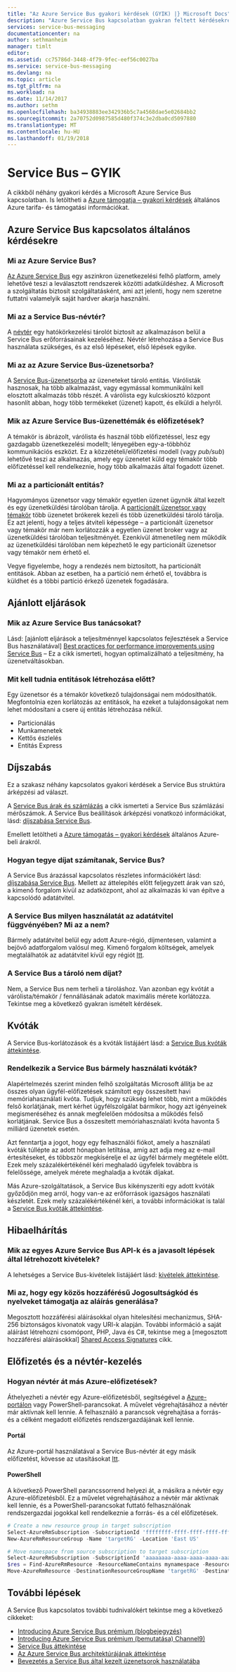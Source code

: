 ```yaml
---
title: "Az Azure Service Bus gyakori kérdések (GYIK) |} Microsoft Docs"
description: "Azure Service Bus kapcsolatban gyakran feltett kérdésekre adott válaszok."
services: service-bus-messaging
documentationcenter: na
author: sethmanheim
manager: timlt
editor: 
ms.assetid: cc75786d-3448-4f79-9fec-eef56c0027ba
ms.service: service-bus-messaging
ms.devlang: na
ms.topic: article
ms.tgt_pltfrm: na
ms.workload: na
ms.date: 11/14/2017
ms.author: sethm
ms.openlocfilehash: ba34938883ee342936b5c7a4568dae5e02684bb2
ms.sourcegitcommit: 2a70752d0987585d480f374c3e2dba0cd5097880
ms.translationtype: MT
ms.contentlocale: hu-HU
ms.lasthandoff: 01/19/2018
---
```

# <a name="service-bus-faq"></a>Service Bus – GYIK
A cikkből néhány gyakori kérdés a Microsoft Azure Service Bus kapcsolatban. Is letöltheti a [Azure támogatja – gyakori kérdések](http://go.microsoft.com/fwlink/?LinkID=185083) általános Azure tarifa- és támogatási információkat.

## <a name="general-questions-about-azure-service-bus"></a>Azure Service Bus kapcsolatos általános kérdésekre
### <a name="what-is-azure-service-bus"></a>Mi az Azure Service Bus?
[Az Azure Service Bus](service-bus-messaging-overview.md) egy aszinkron üzenetkezelési felhő platform, amely lehetővé teszi a leválasztott rendszerek közötti adatküldéshez. A Microsoft a szolgáltatás biztosít szolgáltatásként, ami azt jelenti, hogy nem szeretne futtatni valamelyik saját hardver akarja használni.

### <a name="what-is-a-service-bus-namespace"></a>Mi az a Service Bus-névtér?
A [névtér](service-bus-create-namespace-portal.md) egy hatókörkezelési tárolót biztosít az alkalmazáson belül a Service Bus erőforrásainak kezeléséhez. Névtér létrehozása a Service Bus használata szükséges, és az első lépéseket, első lépések egyike.

### <a name="what-is-an-azure-service-bus-queue"></a>Mi az az Azure Service Bus-üzenetsorba?
A [Service Bus-üzenetsorba](service-bus-queues-topics-subscriptions.md) az üzeneteket tároló entitás. Várólisták hasznosak, ha több alkalmazást, vagy egymással kommunikálni kell elosztott alkalmazás több részét. A várólista egy kulcskiosztó központ hasonlít abban, hogy több termékeket (üzenet) kapott, és elküldi a helyről.

### <a name="what-are-azure-service-bus-topics-and-subscriptions"></a>Mik az Azure Service Bus-üzenettémák és előfizetések?
A témakör is ábrázolt, várólista és használ több előfizetéssel, lesz egy gazdagabb üzenetkezelési modellt; lényegében egy-a-többhöz kommunikációs eszközt. Ez a közzétételi/előfizetési modell (vagy *pub/sub*) lehetővé teszi az alkalmazás, amely egy üzenetet küld egy témakör több előfizetéssel kell rendelkeznie, hogy több alkalmazás által fogadott üzenet.

### <a name="what-is-a-partitioned-entity"></a>Mi az a particionált entitás?
Hagyományos üzenetsor vagy témakör egyetlen üzenet ügynök által kezelt és egy üzenetküldési tárolóban tárolja. A [particionált üzenetsor vagy témakör](service-bus-partitioning.md) több üzenetet brókerek kezeli és több üzenetküldési tároló tárolja. Ez azt jelenti, hogy a teljes átviteli képessége – a particionált üzenetsor vagy témakör már nem korlátozzák a egyetlen üzenet broker vagy az üzenetküldési tárolóban teljesítményét. Ezenkívül átmenetileg nem működik az üzenetküldési tárolóban nem képezhető le egy particionált üzenetsor vagy témakör nem érhető el.

Vegye figyelembe, hogy a rendezés nem biztosított, ha particionált entitások. Abban az esetben, ha a partíció nem érhető el, továbbra is küldhet és a többi partíció érkező üzenetek fogadására.

## <a name="best-practices"></a>Ajánlott eljárások
### <a name="what-are-some-azure-service-bus-best-practices"></a>Mik az Azure Service Bus tanácsokat?
Lásd: [ajánlott eljárások a teljesítménnyel kapcsolatos fejlesztések a Service Bus használatával] [ Best practices for performance improvements using Service Bus] – Ez a cikk ismerteti, hogyan optimalizálható a teljesítmény, ha üzenetváltásokban.

### <a name="what-should-i-know-before-creating-entities"></a>Mit kell tudnia entitások létrehozása előtt?
Egy üzenetsor és a témakör következő tulajdonságai nem módosíthatók. Megfontolnia ezen korlátozás az entitások, ha ezeket a tulajdonságokat nem lehet módosítani a csere új entitás létrehozása nélkül.

* Particionálás
* Munkamenetek
* Kettős észlelés
* Entitás Express

## <a name="pricing"></a>Díjszabás
Ez a szakasz néhány kapcsolatos gyakori kérdések a Service Bus struktúra árképzési ad választ.

A [Service Bus árak és számlázás](service-bus-pricing-billing.md) a cikk ismerteti a Service Bus számlázási mérőszámok. A Service Bus beállítások árképzési vonatkozó információkat, lásd: [díjszabása Service Bus](https://azure.microsoft.com/pricing/details/service-bus/).

Emellett letöltheti a [Azure támogatás – gyakori kérdések](http://go.microsoft.com/fwlink/?LinkID=185083) általános Azure-beli árakról. 

### <a name="how-do-you-charge-for-service-bus"></a>Hogyan tegye díjat számítanak, Service Bus?
A Service Bus árazással kapcsolatos részletes információkért lásd: [díjszabása Service Bus][Pricing overview]. Mellett az áttelepítés előtt feljegyzett árak van szó, a kimenő forgalom kívül az adatközpont, ahol az alkalmazás ki van építve a kapcsolódó adatátvitel.

### <a name="what-usage-of-service-bus-is-subject-to-data-transfer-what-is-not"></a>A Service Bus milyen használatát az adatátvitel függvényében? Mi az a nem?
Bármely adatátvitel belül egy adott Azure-régió, díjmentesen, valamint a bejövő adatforgalom valósul meg. Kimenő forgalom költségek, amelyek megtalálhatók az adatátvitel kívül egy régiót [Itt](https://azure.microsoft.com/pricing/details/bandwidth/).

### <a name="does-service-bus-charge-for-storage"></a>A Service Bus a tároló nem díjat?
Nem, a Service Bus nem terheli a tároláshoz. Van azonban egy kvótát a várólista/témakör / fennállásának adatok maximális mérete korlátozza. Tekintse meg a következő gyakran ismételt kérdések.

## <a name="quotas"></a>Kvóták

A Service Bus-korlátozások és a kvóták listájáért lásd: a [Service Bus kvóták áttekintése][Quotas overview].

### <a name="does-service-bus-have-any-usage-quotas"></a>Rendelkezik a Service Bus bármely használati kvóták?
Alapértelmezés szerint minden felhő szolgáltatás Microsoft állítja be az összes olyan ügyfél-előfizetések számított egy összesített havi memóriahasználati kvóta. Tudjuk, hogy szükség lehet több, mint a működés felső korlátjának, mert kérhet ügyfélszolgálat bármikor, hogy azt igényeinek megismeréséhez és annak megfelelően módosítsa a működés felső korlátjának. Service Bus a összesített memóriahasználati kvóta havonta 5 milliárd üzenetek esetén.

Azt fenntartja a jogot, hogy egy felhasználói fiókot, amely a használati kvóták túllépte az adott hónapban letiltása, amíg azt adja meg az e-mail értesítéseket, és többször megkísérelje el az ügyfél bármely megtétele előtt. Ezek mely százalékértékénél kéri meghaladó ügyfelek továbbra is felelőssége, amelyek mérete meghaladja a kvóták díjakat.

Más Azure-szolgáltatások, a Service Bus kikényszeríti egy adott kvóták győződjön meg arról, hogy van-e az erőforrások igazságos használati készletét. Ezek mely százalékértékénél kéri, a további információkat is talál a [Service Bus kvóták áttekintése][Quotas overview].

## <a name="troubleshooting"></a>Hibaelhárítás
### <a name="what-are-some-of-the-exceptions-generated-by-azure-service-bus-apis-and-their-suggested-actions"></a>Mik az egyes Azure Service Bus API-k és a javasolt lépések által létrehozott kivételek?
A lehetséges a Service Bus-kivételek listájáért lásd: [kivételek áttekintése][Exceptions overview].

### <a name="what-is-a-shared-access-signature-and-which-languages-support-generating-a-signature"></a>Mi az, hogy egy közös hozzáférésű Jogosultságkód és nyelveket támogatja az aláírás generálása?
Megosztott hozzáférési aláírásokkal olyan hitelesítési mechanizmus, SHA-256 biztonságos kivonatok vagy URI-k alapján. További információ a saját aláírást létrehozni csomópont, PHP, Java és C\#, tekintse meg a [megosztott hozzáférési aláírásokkal] [ Shared Access Signatures] cikk.

## <a name="subscription-and-namespace-management"></a>Előfizetés és a névtér-kezelés
### <a name="how-do-i-migrate-a-namespace-to-another-azure-subscription"></a>Hogyan névtér át más Azure-előfizetések?

Áthelyezheti a névtér egy Azure-előfizetésből, segítségével a [Azure-portálon](https://portal.azure.com) vagy PowerShell-parancsokat. A művelet végrehajtásához a névtér már aktívnak kell lennie. A felhasználó a parancsok végrehajtása a forrás- és a célként megadott előfizetés rendszergazdájának kell lennie.

#### <a name="portal"></a>Portál

Az Azure-portál használatával a Service Bus-névtér át egy másik előfizetést, kövesse az utasításokat [Itt](../azure-resource-manager/resource-group-move-resources.md#use-portal). 

#### <a name="powershell"></a>PowerShell

A következő PowerShell parancssorrend helyezi át, a másikra a névtér egy Azure-előfizetésből. Ez a művelet végrehajtásához a névtér már aktívnak kell lennie, és a PowerShell-parancsokat futtató felhasználónak rendszergazdai jogokkal kell rendelkeznie a forrás- és a cél előfizetések.

```powershell
# Create a new resource group in target subscription
Select-AzureRmSubscription -SubscriptionId 'ffffffff-ffff-ffff-ffff-ffffffffffff'
New-AzureRmResourceGroup -Name 'targetRG' -Location 'East US'

# Move namespace from source subscription to target subscription
Select-AzureRmSubscription -SubscriptionId 'aaaaaaaa-aaaa-aaaa-aaaa-aaaaaaaaaaaa'
$res = Find-AzureRmResource -ResourceNameContains mynamespace -ResourceType 'Microsoft.ServiceBus/namespaces'
Move-AzureRmResource -DestinationResourceGroupName 'targetRG' -DestinationSubscriptionId 'ffffffff-ffff-ffff-ffff-ffffffffffff' -ResourceId $res.ResourceId
```

## <a name="next-steps"></a>További lépések
A Service Bus kapcsolatos további tudnivalókért tekintse meg a következő cikkeket:

* [Introducing Azure Service Bus prémium (blogbejegyzés)](http://azure.microsoft.com/blog/introducing-azure-service-bus-premium-messaging/)
* [Introducing Azure Service Bus prémium (bemutatása) Channel9)](https://channel9.msdn.com/Blogs/Subscribe/Introducing-Azure-Service-Bus-Premium-Messaging)
* [Service Bus áttekintése](service-bus-messaging-overview.md)
* [Az Azure Service Bus architektúrájának áttekintése](service-bus-fundamentals-hybrid-solutions.md)
* [Bevezetés a Service Bus által kezelt üzenetsorok használatába](service-bus-dotnet-get-started-with-queues.md)

[Best practices for performance improvements using Service Bus]: service-bus-performance-improvements.md
[Best practices for insulating applications against Service Bus outages and disasters]: service-bus-outages-disasters.md
[Pricing overview]: https://azure.microsoft.com/pricing/details/service-bus/
[Quotas overview]: service-bus-quotas.md
[Exceptions overview]: service-bus-messaging-exceptions.md
[Shared Access Signatures]: service-bus-sas.md
